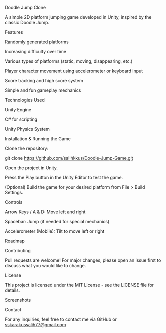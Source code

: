 Doodle Jump Clone

A simple 2D platform jumping game developed in Unity, inspired by the classic Doodle Jump.

Features

Randomly generated platforms

Increasing difficulty over time

Various types of platforms (static, moving, disappearing, etc.)

Player character movement using accelerometer or keyboard input

Score tracking and high score system

Simple and fun gameplay mechanics

Technologies Used

Unity Engine

C# for scripting

Unity Physics System

Installation & Running the Game

Clone the repository:

git clone https://github.com/salihkkus/Doodle-Jump-Game.git

Open the project in Unity.

Press the Play button in the Unity Editor to test the game.

(Optional) Build the game for your desired platform from File > Build Settings.

Controls

Arrow Keys / A & D: Move left and right

Spacebar: Jump (if needed for special mechanics)

Accelerometer (Mobile): Tilt to move left or right

Roadmap



Contributing

Pull requests are welcome! For major changes, please open an issue first to discuss what you would like to change.

License

This project is licensed under the MIT License - see the LICENSE file for details.

Screenshots

Contact

For any inquiries, feel free to contact me via GitHub or sskarakussalih77@gmail.com

